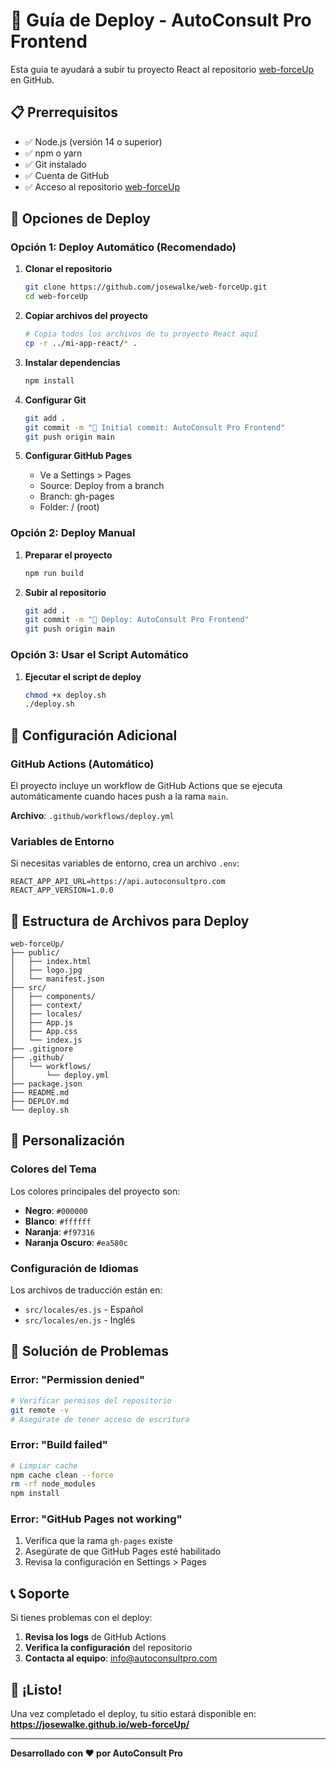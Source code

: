 # 🚀 Guía de Deploy - AutoConsult Pro Frontend

Esta guía te ayudará a subir tu proyecto React al repositorio [web-forceUp](https://github.com/josewalke/web-forceUp.git) en GitHub.

## 📋 Prerrequisitos

- ✅ Node.js (versión 14 o superior)
- ✅ npm o yarn
- ✅ Git instalado
- ✅ Cuenta de GitHub
- ✅ Acceso al repositorio [web-forceUp](https://github.com/josewalke/web-forceUp.git)

## 🎯 Opciones de Deploy

### Opción 1: Deploy Automático (Recomendado)

1. **Clonar el repositorio**
   ```bash
   git clone https://github.com/josewalke/web-forceUp.git
   cd web-forceUp
   ```

2. **Copiar archivos del proyecto**
   ```bash
   # Copia todos los archivos de tu proyecto React aquí
   cp -r ../mi-app-react/* .
   ```

3. **Instalar dependencias**
   ```bash
   npm install
   ```

4. **Configurar Git**
   ```bash
   git add .
   git commit -m "🚀 Initial commit: AutoConsult Pro Frontend"
   git push origin main
   ```

5. **Configurar GitHub Pages**
   - Ve a Settings > Pages
   - Source: Deploy from a branch
   - Branch: gh-pages
   - Folder: / (root)

### Opción 2: Deploy Manual

1. **Preparar el proyecto**
   ```bash
   npm run build
   ```

2. **Subir al repositorio**
   ```bash
   git add .
   git commit -m "🚀 Deploy: AutoConsult Pro Frontend"
   git push origin main
   ```

### Opción 3: Usar el Script Automático

1. **Ejecutar el script de deploy**
   ```bash
   chmod +x deploy.sh
   ./deploy.sh
   ```

## 🔧 Configuración Adicional

### GitHub Actions (Automático)

El proyecto incluye un workflow de GitHub Actions que se ejecuta automáticamente cuando haces push a la rama `main`.

**Archivo**: `.github/workflows/deploy.yml`

### Variables de Entorno

Si necesitas variables de entorno, crea un archivo `.env`:

```env
REACT_APP_API_URL=https://api.autoconsultpro.com
REACT_APP_VERSION=1.0.0
```

## 📁 Estructura de Archivos para Deploy

```
web-forceUp/
├── public/
│   ├── index.html
│   ├── logo.jpg
│   └── manifest.json
├── src/
│   ├── components/
│   ├── context/
│   ├── locales/
│   ├── App.js
│   ├── App.css
│   └── index.js
├── .gitignore
├── .github/
│   └── workflows/
│       └── deploy.yml
├── package.json
├── README.md
├── DEPLOY.md
└── deploy.sh
```

## 🎨 Personalización

### Colores del Tema

Los colores principales del proyecto son:
- **Negro**: `#000000`
- **Blanco**: `#ffffff`
- **Naranja**: `#f97316`
- **Naranja Oscuro**: `#ea580c`

### Configuración de Idiomas

Los archivos de traducción están en:
- `src/locales/es.js` - Español
- `src/locales/en.js` - Inglés

## 🚨 Solución de Problemas

### Error: "Permission denied"
```bash
# Verificar permisos del repositorio
git remote -v
# Asegúrate de tener acceso de escritura
```

### Error: "Build failed"
```bash
# Limpiar cache
npm cache clean --force
rm -rf node_modules
npm install
```

### Error: "GitHub Pages not working"
1. Verifica que la rama `gh-pages` existe
2. Asegúrate de que GitHub Pages esté habilitado
3. Revisa la configuración en Settings > Pages

## 📞 Soporte

Si tienes problemas con el deploy:

1. **Revisa los logs** de GitHub Actions
2. **Verifica la configuración** del repositorio
3. **Contacta al equipo**: info@autoconsultpro.com

## 🎉 ¡Listo!

Una vez completado el deploy, tu sitio estará disponible en:
**https://josewalke.github.io/web-forceUp/**

---

**Desarrollado con ❤️ por AutoConsult Pro**
